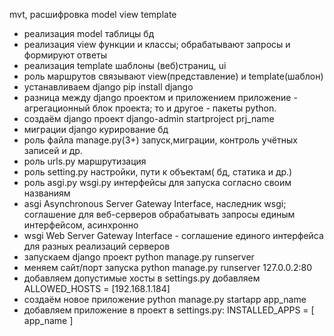mvt, расшифровка 	model view template
* реализация model	таблицы бд
* реализация view 	функции и классы; обрабатывают запросы и формируют ответы
* реализация template 	шаблоны (веб)страниц, ui
* роль маршрутов 	связывают view(представление) и template(шаблон)
* устанавливаем django 	pip install django
* разница между django проектом и приложением 	приложение -  агрегационный блок проекта; то и другое - пакеты python.
* создаём django проект 	django-admin startproject prj_name
* миграции django 	курирование бд
* роль файла manage.py(3+) 	запуск,миграции, контроль учётных записей и др.
* роль urls.py 	маршрутизация
* роль setting.py 	настройки, пути к объектам( бд, статика и др.)
* роль asgi.py wsgi.py 	интерфейсы для запуска согласно своим названиям
* asgi 	Asynchronous Server Gateway Interface, наследник wsgi; соглашение для веб-серверов обрабатывать запросы единым интерфейсом, асинхронно
* wsgi Web Server Gateway Interface - соглашение единого интерфейса для разных реализаций серверов
* запускаем django проект 	python manage.py runserver
* меняем сайт/порт запуска 	python manage.py runserver 127.0.0.2:80
* добавляем допустимые хосты  	в settings.py добавляем ALLOWED_HOSTS = [192.168.1.184]
* создаём новое приложение 	python manage.py startapp app_name
* добавляем приложение в проект 	в settings.py: INSTALLED_APPS = [ app_name ]
